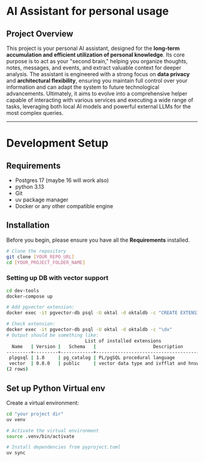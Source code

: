 # AI Assistant for personal usage

## Project Overview

This project is your personal AI assistant, designed for the **long-term accumulation and efficient utilization of personal knowledge**. Its core purpose is to act as your "second brain," helping you organize thoughts, notes, messages, and events, and extract valuable context for deeper analysis. The assistant is engineered with a strong focus on **data privacy** and **architectural flexibility**, ensuring you maintain full control over your information and can adapt the system to future technological advancements. Ultimately, it aims to evolve into a comprehensive helper capable of interacting with various services and executing a wide range of tasks, leveraging both local AI models and powerful external LLMs for the most complex queries.

---

# Development Setup

## Requirements
- Postgres 17 (maybe 16 will work also)
- python 3.13
- Git
- uv package manager
- Docker or any other compatible engine

## Installation
Before you begin, please ensure you have all the **Requirements** installed.

```bash
# Clone the repository
git clone [YOUR_REPO_URL]
cd [YOUR_PROJECT_FOLDER_NAME]
```

### Setting up DB with vector support
```bash
cd dev-tools
docker-compose up

# Add pgvector extension: 
docker exec -it pgvector-db psql -U oktal -d oktaldb -c "CREATE EXTENSION IF NOT EXISTS vector;"

# Check extension:
docker exec -it pgvector-db psql -U oktal -d oktaldb -c "\dx"
# Output should be something like:
                             List of installed extensions
  Name   | Version |   Schema   |                     Description
---------+---------+------------+------------------------------------------------------
 plpgsql | 1.0     | pg_catalog | PL/pgSQL procedural language
 vector  | 0.8.0   | public     | vector data type and ivfflat and hnsw access methods
(2 rows)
```

## Set up Python Virtual env
Create a virtual environment:
```bash
cd "your project dir"
uv venv

# Activate the virtual environment
source .venv/bin/activate

# Install dependencies from pyproject.toml
uv sync
```